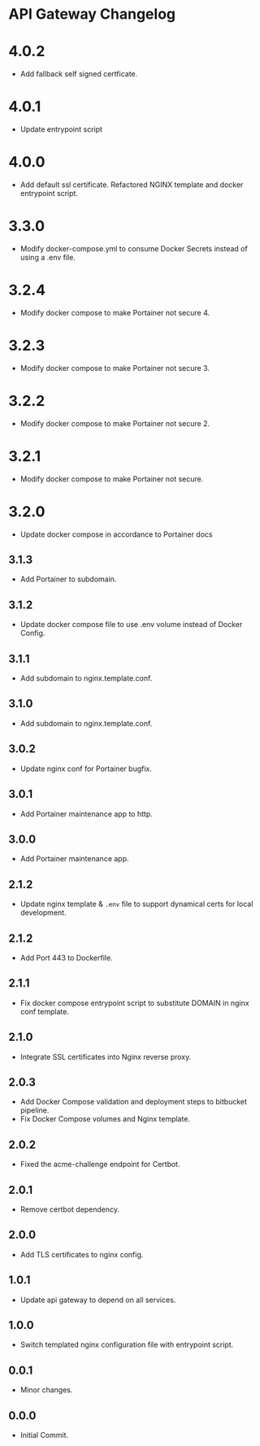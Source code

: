 # API Gateway Changelog

# 4.0.2
* Add fallback self signed certficate.

# 4.0.1
* Update entrypoint script

# 4.0.0
* Add default ssl certificate. Refactored NGINX template and docker entrypoint script.

# 3.3.0
* Modify docker-compose.yml to consume Docker Secrets instead of using a .env file.

# 3.2.4
* Modify docker compose to make Portainer not secure 4.

# 3.2.3
* Modify docker compose to make Portainer not secure 3.

# 3.2.2
* Modify docker compose to make Portainer not secure 2.

# 3.2.1
* Modify docker compose to make Portainer not secure.

# 3.2.0
* Update docker compose in accordance to Portainer docs

## 3.1.3
* Add Portainer to subdomain.

## 3.1.2
* Update docker compose file to use .env volume instead of Docker Config.

## 3.1.1
* Add subdomain to nginx.template.conf.

## 3.1.0
* Add subdomain to nginx.template.conf.

## 3.0.2
* Update nginx conf for Portainer bugfix.

## 3.0.1
* Add Portainer maintenance app to http.

## 3.0.0
* Add Portainer maintenance app.

## 2.1.2
* Update nginx template & `.env` file to support dynamical certs for local development.

## 2.1.2
* Add Port 443 to Dockerfile.

## 2.1.1
* Fix docker compose entrypoint script to substitute DOMAIN in nginx conf template.

## 2.1.0
* Integrate SSL certificates into Nginx reverse proxy.

## 2.0.3
* Add Docker Compose validation and deployment steps to bitbucket pipeline.
* Fix Docker Compose volumes and Nginx template.

## 2.0.2
* Fixed the acme-challenge endpoint for Certbot.

## 2.0.1
* Remove certbot dependency.

## 2.0.0
* Add TLS certificates to nginx config.

## 1.0.1
* Update api gateway to depend on all services.

## 1.0.0
* Switch templated nginx configuration file with entrypoint script.

## 0.0.1
* Minor changes.

## 0.0.0
* Initial Commit.